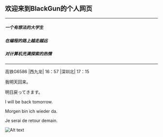 ## 欢迎来到BlackGun的个人网页

***

##### **一个有想法的大学生**

##### **在编程的路上越走越远**

##### **对计算机充满探索的热情**

***

高铁G6586 |西九龙| 16：57 |深圳北| 17：15 

我明天回来。

明日戻ってきます。

I will be back tomorrow.

Morgen bin ich wieder da.

Je serai de retour demain.




![Alt text]( https://octodex.github.com/images/spidertocat.png "spidertocat") 


<!-- <img width = '400' height ='400' src = https://octodex.github.com/images/spidertocat.png></div> -->

<!--<img src="https://octodex.github.com/images/spidertocat.png" width="50%" height="50%"> -->
